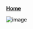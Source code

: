 **[Home](https://aheadintime.github.io)**

![image](https://api.memegen.link/images/drunk/happiness_can_exist_only_in_acceptance./george_orwell.png?&font=titilliumweb-thin)
